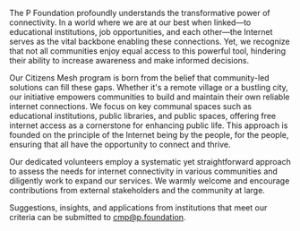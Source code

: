 The P Foundation profoundly understands the transformative power of connectivity. In a world where we are at our best when linked—to educational institutions, job opportunities, and each other—the Internet serves as the vital backbone enabling these connections. Yet, we recognize that not all communities enjoy equal access to this powerful tool, hindering their ability to increase awareness and make informed decisions.

Our Citizens Mesh program is born from the belief that community-led solutions can fill these gaps. Whether it's a remote village or a bustling city, our initiative empowers communities to build and maintain their own reliable internet connections. We focus on key communal spaces such as educational institutions, public libraries, and public spaces, offering free internet access as a cornerstone for enhancing public life. This approach is founded on the principle of the Internet being by the people, for the people, ensuring that all have the opportunity to connect and thrive.

Our dedicated volunteers employ a systematic yet straightforward approach to assess the needs for internet connectivity in various communities and diligently work to expand our services.
We warmly welcome and encourage contributions from external stakeholders and the community at large.

Suggestions, insights, and applications from institutions that meet our criteria can be submitted to cmp@p.foundation.

